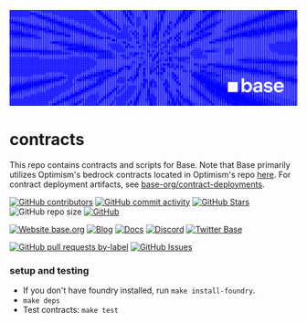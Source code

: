 ![Base](logo.png)

# contracts

This repo contains contracts and scripts for Base.
Note that Base primarily utilizes Optimism's bedrock contracts located in Optimism's repo [here](https://github.com/ethereum-optimism/optimism/tree/develop/packages/contracts-bedrock).
For contract deployment artifacts, see [base-org/contract-deployments](https://github.com/base-org/contract-deployments).

<!-- Badge row 1 - status -->

[![GitHub contributors](https://img.shields.io/github/contributors/base-org/contracts)](https://github.com/base-org/contracts/graphs/contributors)
[![GitHub commit activity](https://img.shields.io/github/commit-activity/w/base-org/contracts)](https://github.com/base-org/contracts/graphs/contributors)
[![GitHub Stars](https://img.shields.io/github/stars/base-org/contracts.svg)](https://github.com/base-org/contracts/stargazers)
![GitHub repo size](https://img.shields.io/github/repo-size/base-org/contracts)
[![GitHub](https://img.shields.io/github/license/base-org/contracts?color=blue)](https://github.com/base-org/contracts/blob/main/LICENSE)

<!-- Badge row 2 - links and profiles -->

[![Website base.org](https://img.shields.io/website-up-down-green-red/https/base.org.svg)](https://base.org)
[![Blog](https://img.shields.io/badge/blog-up-green)](https://base.mirror.xyz/)
[![Docs](https://img.shields.io/badge/docs-up-green)](https://docs.base.org/)
[![Discord](https://img.shields.io/discord/1067165013397213286?label=discord)](https://base.org/discord)
[![Twitter Base](https://img.shields.io/twitter/follow/Base?style=social)](https://twitter.com/Base)

<!-- Badge row 3 - detailed status -->

[![GitHub pull requests by-label](https://img.shields.io/github/issues-pr-raw/base-org/contracts)](https://github.com/base-org/contracts/pulls)
[![GitHub Issues](https://img.shields.io/github/issues-raw/base-org/contracts.svg)](https://github.com/base-org/contracts/issues)

### setup and testing

- If you don't have foundry installed, run `make install-foundry`.
- `make deps`
- Test contracts: `make test`
